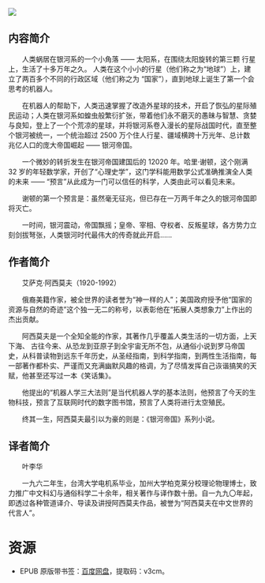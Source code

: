 ![](http://img3m2.ddimg.cn/24/35/23765172-1_u_8.jpg)

## 内容简介

　　人类蜗居在银河系的一个小角落 —— 太阳系，在围绕太阳旋转的第三颗 行星上，生活了十多万年之久。 人类在这个小小的行星（他们称之为“地球”）上，建立了两百多个不同的行政区域（他们称之为 “国家”），直到地球上诞生了第一个会思考的机器人。

　　在机器人的帮助下，人类迅速掌握了改造外星球的技术，开启了恢弘的星际殖民运动；人类在银河系如蝗虫般繁衍扩张，带着他们永不磨灭的愚昧与智慧、贪婪与良知，登上了一个个荒凉的星球，并将银河系卷入漫长的星际战国时代，直至整个银河被统一，一个统治超过 2500 万个住人行星、疆域横跨十万光年、总计数兆亿人口的庞大帝国崛起 —— 银河帝国。

　　一个微妙的转折发生在银河帝国建国后的 12020 年。哈里·谢顿，这个刚满 32 岁的年轻数学家，开创了“心理史学”，这门学科能用数学公式准确推演全人类的未来 —— “预言”从此成为一门可以信任的科学，人类由此可以看见未来。

　　谢顿的第一个预言是：虽然毫无征兆，但已存在一万两千年之久的银河帝国即将灭亡。

　　一时间，银河震动，帝国飘摇；皇帝、宰相、夺权者、反叛星球，各方势力立刻剑拔弩张，人类银河时代最伟大的传奇就此开启……

## 作者简介

　　艾萨克·阿西莫夫（1920-1992）

　　俄裔美籍作家，被全世界的读者誉为“神一样的人”；美国政府授予他“国家的资源与自然的奇迹”这个独一无二的称号，以表彰他在“拓展人类想象力”上作出的杰出贡献。

　　阿西莫夫是一个全知全能的作家，其著作几乎覆盖人类生活的一切方面，上天下海、 古往今来、从恐龙到亚原子到全宇宙无所不包，从通俗小说到罗马帝国史，从科普读物到远东千年历史，从圣经指南，到科学指南，到两性生活指南，每一部著作都朴实、严谨而又充满幽默风趣的格调，为了尽情发挥自己诙谐搞笑的天赋，他甚至还写过一本《笑话集》。

　　他提出的“机器人学三大法则”是当代机器人学的基本法则，他预言了今天的生物科技，预言了互联网时代的数字图书馆，预言了人类将进行太空殖民。

　　终其一生，阿西莫夫最引以为豪的则是：《银河帝国》系列小说。

## 译者简介

　　叶李华

　　一九六二年生，台湾大学电机系毕业，加州大学柏克莱分校理论物理博士，致力推广中文科幻与通俗科学二十余年，相关著作与译作数十册。自一九九〇年起，即透过各种管道译介、导读及讲授阿西莫夫作品，被誉为“阿西莫夫在中文世界的代言人”。

# 资源

* EPUB 原版带书签：[百度网盘](https://pan.baidu.com/s/19DzRg0DesXJhwXBjmH2I7A)，提取码：v3cm。
